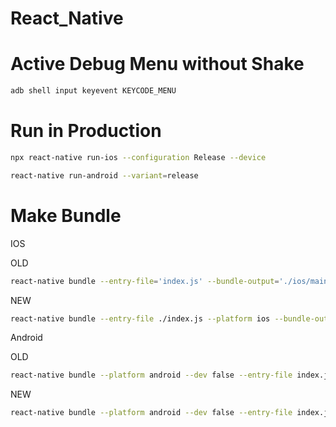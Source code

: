 # React_Native

# Active Debug Menu without Shake

```bash
adb shell input keyevent KEYCODE_MENU
```

# Run in Production

```bash
npx react-native run-ios --configuration Release --device

react-native run-android --variant=release
```

# Make Bundle

IOS

OLD
```bash
react-native bundle --entry-file='index.js' --bundle-output='./ios/main.jsbundle' --dev=false --platform='ios'
```

NEW
```bash
react-native bundle --entry-file ./index.js --platform ios --bundle-output ios/main.jsbundle --assets-dest ios
```

Android 

OLD
```bash
react-native bundle --platform android --dev false --entry-file index.js --bundle-output android/app/src/main/assets/index.android.bundle --assets-dest android/app/src/main/res

```

NEW
```bash
react-native bundle --platform android --dev false --entry-file index.js --bundle-output android/app/src/main/assets/index.android.bundle --assets-dest android/app/src/main/res/
```
